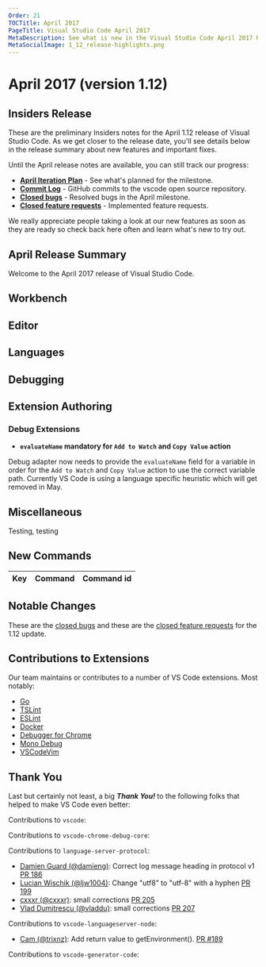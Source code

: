 ```yaml
---
Order: 21
TOCTitle: April 2017
PageTitle: Visual Studio Code April 2017
MetaDescription: See what is new in the Visual Studio Code April 2017 Release (1.12)
MetaSocialImage: 1_12_release-highlights.png
---
```

# April 2017 (version 1.12)

## Insiders Release

These are the preliminary Insiders notes for the April 1.12 release of Visual Studio Code. As we get closer to the release date, you'll see details below in the release summary about new features and important fixes.

Until the April release notes are available, you can still track our progress:

* **[April Iteration Plan](https://github.com/Microsoft/vscode/issues/24111)** - See what's planned for the milestone.
* **[Commit Log](https://github.com/Microsoft/vscode/commits/master)** - GitHub commits to the vscode open source repository.
* **[Closed bugs](https://github.com/Microsoft/vscode/issues?q=is%3Aissue+label%3Abug+milestone%3A%22April+2017%22+is%3Aclosed)** - Resolved bugs in the April milestone.
* **[Closed feature requests](https://github.com/Microsoft/vscode/issues?q=is%3Aissue+milestone%3A%22April+2017%22+is%3Aclosed+label%3Afeature-request)** - Implemented feature requests.

We really appreciate people taking a look at our new features as soon as they are ready so check back here often and learn what's new to try out.

## April Release Summary

Welcome to the April 2017 release of Visual Studio Code.

## Workbench

## Editor

## Languages

## Debugging

## Extension Authoring

### Debug Extensions

* **`evaluateName` mandatory for `Add to Watch` and `Copy Value` action**

Debug adapter now needs to provide the `evaluateName` field for a variable in order for the `Add to Watch` and `Copy Value` action to use the correct variable path. Currently VS Code is using a language specific heuristic which will get removed in May.

## Miscellaneous

Testing, testing

## New Commands

Key|Command|Command id
---|-------|----------

## Notable Changes

These are the [closed bugs](https://github.com/Microsoft/vscode/issues?q=is%3Aissue+label%3Abug+milestone%3A%22April+2017%22+is%3Aclosed) and these are the [closed feature requests](https://github.com/Microsoft/vscode/issues?q=is%3Aissue+milestone%3A%22April+2017%22+is%3Aclosed+label%3Afeature-request) for the 1.12 update.

## Contributions to Extensions

Our team maintains or contributes to a number of VS Code extensions. Most notably:

* [Go](https://marketplace.visualstudio.com/items?itemName=lukehoban.Go)
* [TSLint](https://marketplace.visualstudio.com/items?itemName=eg2.tslint)
* [ESLint](https://marketplace.visualstudio.com/items?itemName=dbaeumer.vscode-eslint)
* [Docker](https://marketplace.visualstudio.com/items?itemName=PeterJausovec.vscode-docker)
* [Debugger for Chrome](https://marketplace.visualstudio.com/items?itemName=msjsdiag.debugger-for-chrome)
* [Mono Debug](https://marketplace.visualstudio.com/items?itemName=ms-vscode.mono-debug)
* [VSCodeVim](https://marketplace.visualstudio.com/items?itemName=vscodevim.vim)

## Thank You

Last but certainly not least, a big *__Thank You!__* to the following folks that helped to make VS Code even better:

Contributions to `vscode`:

Contributions to `vscode-chrome-debug-core`:

Contributions to `language-server-protocol`:

* [Damien Guard (@damieng)](https://github.com/damieng): Correct log message heading in protocol v1 [PR 186](https://github.com/Microsoft/language-server-protocol/pull/186)
* [Lucian Wischik (@ljw1004)](https://github.com/ljw1004): Change "utf8" to "utf-8" with a hyphen [PR 199](https://github.com/Microsoft/language-server-protocol/pull/199)
* [cxxxr (@cxxxr)](https://github.com/cxxxr): small corrections [PR 205](https://github.com/Microsoft/language-server-protocol/pull/205)
* [Vlad Dumitrescu (@vladdu)](https://github.com/vladdu): small corrections [PR 207](https://github.com/Microsoft/language-server-protocol/pull/207)

Contributions to `vscode-languageserver-node`:

* [Cam (@trixnz)](https://github.com/trixnz): Add return value to getEnvironment(). [PR #189](https://github.com/Microsoft/vscode-languageserver-node/pull/189)

Contributions to `vscode-generator-code`:

<!-- In-product release notes styles.  Do not modify without also modifying regex in gulpfile.common.js -->
<a id="scroll-to-top" role="button" aria-label="scroll to top" href="#"><span class="icon"></span></a>
<link rel="stylesheet" type="text/css" href="css/inproduct_releasenotes.css"/>
